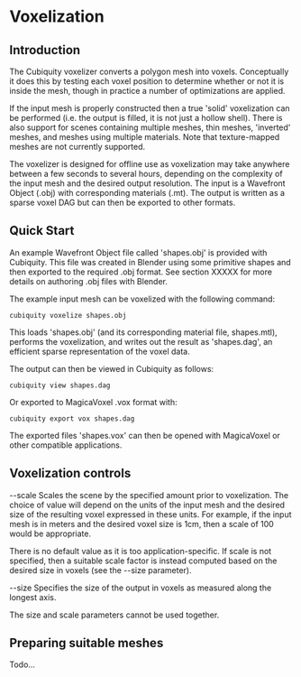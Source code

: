 Voxelization
============

Introduction
------------
The Cubiquity voxelizer converts a polygon mesh into voxels. Conceptually it does this by testing each voxel position to determine whether or not it is inside the mesh, though in practice a number of optimizations are applied.

If the input mesh is properly constructed then a true 'solid' voxelization can be performed (i.e. the output is filled, it is not just a hollow shell). There is also support for scenes containing multiple meshes, thin meshes, 'inverted' meshes, and meshes using multiple materials. Note that texture-mapped meshes are not currently supported.

The voxelizer is designed for offline use as voxelization may take anywhere between a few seconds to several hours, depending on the complexity of the input mesh and the desired output resolution. The input is a Wavefront Object (.obj) with corresponding materials (.mt). The output is written as a sparse voxel DAG but can then be exported to other formats.

Quick Start
-----------
An example Wavefront Object file called 'shapes.obj' is provided with Cubiquity. This file was created in Blender using some primitive shapes and then exported to the required .obj format. See section XXXXX for more details on authoring .obj files with Blender.

The example input mesh can be voxelized with the following command:
```
cubiquity voxelize shapes.obj
```
This loads 'shapes.obj' (and its corresponding material file, shapes.mtl), performs the voxelization, and writes out the result as 'shapes.dag', an efficient sparse representation of the voxel data.

The output can then be viewed in Cubiquity as follows:
```
cubiquity view shapes.dag
```
Or exported to MagicaVoxel .vox format with:
```
cubiquity export vox shapes.dag
```
The exported files 'shapes.vox' can then be opened with MagicaVoxel or other compatible applications.

Voxelization controls
---------------------

--scale Scales the scene by the specified amount prior to voxelization. The choice of value will depend on the units of the input mesh and the desired size of the resulting voxel expressed in these units. For example, if the input mesh is in meters and the desired voxel size is 1cm, then a scale of 100 would be appropriate.

There is no default value as it is too application-specific. If scale is not specified, then a suitable scale factor is instead computed based on the desired size in voxels (see the --size parameter).


--size Specifies the size of the output in voxels as measured along the longest axis.

The size and scale parameters cannot be used together.

Preparing suitable meshes
-------------------------
Todo...
